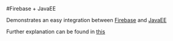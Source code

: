 #Firebase + JavaEE

Demonstrates an easy integration between [Firebase](http://www.firebase.com/) and [JavaEE](http://www.oracle.com/technetwork/java/javaee/overview/index.html)

Further explanation can be found in [this](http://www.froelund.net/blog/firebase-and-javaee-receiving-data)